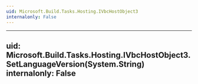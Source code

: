 ```yaml
---
uid: Microsoft.Build.Tasks.Hosting.IVbcHostObject3
internalonly: False
---
```


---
uid: Microsoft.Build.Tasks.Hosting.IVbcHostObject3.SetLanguageVersion(System.String)
internalonly: False
---
